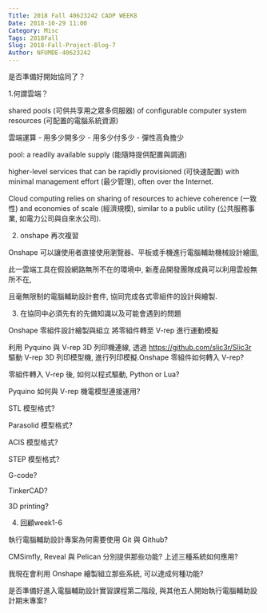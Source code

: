 ```yaml
---
Title: 2018 Fall 40623242 CADP WEEK8
Date: 2018-10-29 11:00
Category: Misc
Tags: 2018Fall
Slug: 2018-Fall-Project-Blog-7
Author: NFUMDE-40623242
---
```


是否準備好開始協同了？

<!-- PELICAN_END_SUMMARY -->

1.何謂雲端？

shared pools (可供共享用之眾多伺服器) of configurable computer system resources (可配置的電腦系統資源)

雲端運算 - 用多少開多少 - 用多少付多少 - 彈性高負擔少

pool: a readily available supply (能隨時提供配置與調適)

higher-level services that can be rapidly provisioned (可快速配置) with minimal management effort (最少管理), often over the Internet.

Cloud computing relies on sharing of resources to achieve coherence (一致性) and economies of scale (經濟規模), similar to a public utility (公共服務事業, 如電力公司與自來水公司).

2. onshape 再次複習

Onshape 可以讓使用者直接使用瀏覽器、平板或手機進行電腦輔助機械設計繪圖, 

此一雲端工具在假設網路無所不在的環境中, 新產品開發團隊成員可以利用雲般無所不在,

且毫無限制的電腦輔助設計套件, 協同完成各式零組件的設計與繪製.

3. 在協同中必須先有的先備知識以及可能會遇到的問題

Onshape 零組件設計繪製與組立
將零組件轉至 V-rep 進行運動模擬

利用 Pyquino 與 V-rep 3D 列印機連線, 透過 https://github.com/slic3r/Slic3r 驅動 V-rep 3D 列印模型機, 進行列印模擬.Onshape 零組件如何轉入 V-rep?

零組件轉入 V-rep 後, 如何以程式驅動, Python or Lua?

Pyquino 如何與 V-rep 機電模型連接運用?

STL 模型格式?

Parasolid 模型格式?

ACIS 模型格式?

STEP 模型格式?

G-code?

TinkerCAD?

3D printing?

4. 回顧week1-6

執行電腦輔助設計專案為何需要使用 Git 與 Github?

CMSimfly, Reveal 與 Pelican 分別提供那些功能?
上述三種系統如何應用?

我現在會利用 Onshape 繪製組立那些系統, 可以達成何種功能?

是否準備好進入電腦輔助設計實習課程第二階段, 與其他五人開始執行電腦輔助設計期末專案?